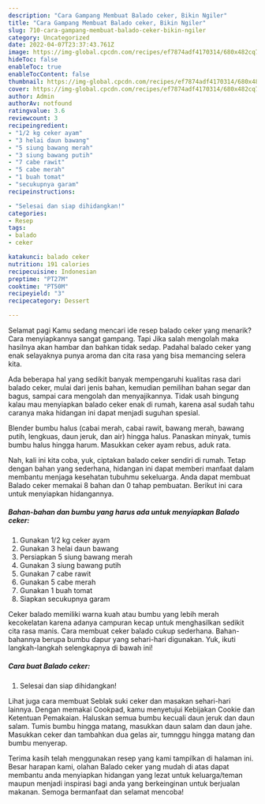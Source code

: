 ```yaml
---
description: "Cara Gampang Membuat Balado ceker, Bikin Ngiler"
title: "Cara Gampang Membuat Balado ceker, Bikin Ngiler"
slug: 710-cara-gampang-membuat-balado-ceker-bikin-ngiler
category: Uncategorized
date: 2022-04-07T23:37:43.761Z
image: https://img-global.cpcdn.com/recipes/ef7874adf4170314/680x482cq70/balado-ceker-foto-resep-utama.jpg
hideToc: false
enableToc: true
enableTocContent: false
thumbnail: https://img-global.cpcdn.com/recipes/ef7874adf4170314/680x482cq70/balado-ceker-foto-resep-utama.jpg
cover: https://img-global.cpcdn.com/recipes/ef7874adf4170314/680x482cq70/balado-ceker-foto-resep-utama.jpg
author: Admin
authorAv: notfound
ratingvalue: 3.6
reviewcount: 3
recipeingredient:
- "1/2 kg ceker ayam"
- "3 helai daun bawang"
- "5 siung bawang merah"
- "3 siung bawang putih"
- "7 cabe rawit"
- "5 cabe merah"
- "1 buah tomat"
- "secukupnya garam"
recipeinstructions:

- "Selesai dan siap dihidangkan!"
categories:
- Resep
tags:
- balado
- ceker

katakunci: balado ceker 
nutrition: 191 calories
recipecuisine: Indonesian
preptime: "PT27M"
cooktime: "PT50M"
recipeyield: "3"
recipecategory: Dessert

---
```



Selamat pagi Kamu sedang mencari ide resep balado ceker yang menarik? Cara menyiapkannya sangat gampang. Tapi Jika salah mengolah maka hasilnya akan hambar dan bahkan tidak sedap. Padahal balado ceker yang enak selayaknya punya aroma dan cita rasa yang bisa memancing selera kita.


Ada beberapa hal yang sedikit banyak mempengaruhi kualitas rasa dari balado ceker, mulai dari jenis bahan, kemudian pemilihan bahan segar dan bagus, sampai cara mengolah dan menyajikannya. Tidak usah bingung kalau mau menyiapkan balado ceker enak di rumah, karena asal sudah tahu caranya maka hidangan ini dapat menjadi suguhan spesial.

Blender bumbu halus (cabai merah, cabai rawit, bawang merah, bawang putih, lengkuas, daun jeruk, dan air) hingga halus. Panaskan minyak, tumis bumbu halus hingga harum. Masukkan ceker ayam rebus, aduk rata.


Nah, kali ini kita coba, yuk, ciptakan balado ceker sendiri di rumah. Tetap dengan bahan yang sederhana, hidangan ini dapat memberi manfaat dalam membantu menjaga kesehatan tubuhmu sekeluarga. Anda dapat membuat Balado ceker memakai 8 bahan dan 0 tahap pembuatan. Berikut ini cara untuk menyiapkan hidangannya.

<!--inarticleads1-->

##### Bahan-bahan dan bumbu yang harus ada untuk menyiapkan Balado ceker:

1. Gunakan 1/2 kg ceker ayam
1. Gunakan 3 helai daun bawang
1. Persiapkan 5 siung bawang merah
1. Gunakan 3 siung bawang putih
1. Gunakan 7 cabe rawit
1. Gunakan 5 cabe merah
1. Gunakan 1 buah tomat
1. Siapkan secukupnya garam


Ceker balado memiliki warna kuah atau bumbu yang lebih merah kecokelatan karena adanya campuran kecap untuk menghasilkan sedikit cita rasa manis. Cara membuat ceker balado cukup sederhana. Bahan-bahannya berupa bumbu dapur yang sehari-hari digunakan. Yuk, ikuti langkah-langkah selengkapnya di bawah ini! 

<!--inarticleads2-->

##### Cara buat Balado ceker:


1. Selesai dan siap dihidangkan!

Lihat juga cara membuat Seblak suki ceker dan masakan sehari-hari lainnya. Dengan memakai Cookpad, kamu menyetujui Kebijakan Cookie dan Ketentuan Pemakaian. Haluskan semua bumbu kecuali daun jeruk dan daun salam. Tumis bumbu hingga matang, masukkan daun salam dan daun jahe. Masukkan ceker dan tambahkan dua gelas air, tumnggu hingga matang dan bumbu menyerap. 

Terima kasih telah menggunakan resep yang kami tampilkan di halaman ini. Besar harapan kami, olahan Balado ceker yang mudah di atas dapat membantu anda menyiapkan hidangan yang lezat untuk keluarga/teman maupun menjadi inspirasi bagi anda yang berkeinginan untuk berjualan makanan. Semoga bermanfaat dan selamat mencoba!
